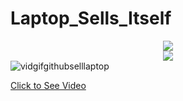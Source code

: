 # Laptop_Sells_Itself

<center><a href="http://tinypic.com?ref=207tbao" target="_blank"><img src="http://i57.tinypic.com/207tbao.png" border="0"></a></center>

<center><a href="http://tinypic.com?ref=26448zm" target="_blank"><img src="http://i59.tinypic.com/26448zm.png" border="0"></a></center>

<img src='http://s24.postimg.org/4t6joekap/vidgifgithubselllaptop.jpg' border='0' alt="vidgifgithubselllaptop" />

<a href="http://v8.tinypic.com/player.swf?file=29elj5i&s=8">Click to See Video</a>
